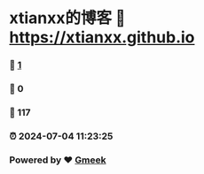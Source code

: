 # xtianxx的博客 :link: https://xtianxx.github.io 
### :page_facing_up: [1](https://xtianxx.github.io/tag.html) 
### :speech_balloon: 0 
### :hibiscus: 117 
### :alarm_clock: 2024-07-04 11:23:25 
### Powered by :heart: [Gmeek](https://github.com/Meekdai/Gmeek)
